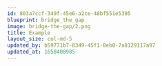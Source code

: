 ```yaml
---
id: 803a7ccf-349f-45e6-a2ce-48bf551e5395
blueprint: bridge_the_gap
image: bridge-the-gap/2.png
title: Example
layout_size: col-md-5
updated_by: b59771b7-8349-45f1-8eb0-7a8129117a97
updated_at: 1658408985
---
```

